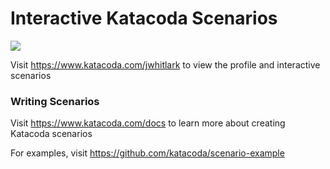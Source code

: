 # Interactive Katacoda Scenarios

[![](http://shields.katacoda.com/katacoda/jwhitlark/count.svg)](https://www.katacoda.com/jwhitlark "Get your profile on Katacoda.com")

Visit https://www.katacoda.com/jwhitlark to view the profile and interactive scenarios

### Writing Scenarios
Visit https://www.katacoda.com/docs to learn more about creating Katacoda scenarios

For examples, visit https://github.com/katacoda/scenario-example
